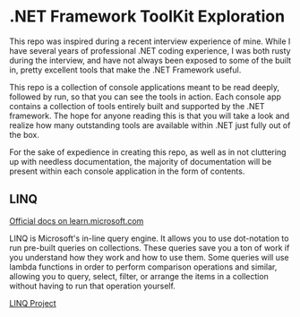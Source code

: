 # .NET Framework ToolKit Exploration

This repo was inspired during a recent interview experience of mine. While I have several years of professional .NET coding experience, I was both rusty during the interview, and have not always been exposed to some of the built in, pretty excellent tools that make the .NET Framework useful.

This repo is a collection of console applications meant to be read deeply, followed by run, so that you can see the tools in action. Each console app contains a collection of tools entirely built and supported by the .NET framework. The hope for anyone reading this is that you will take a look and realize how many outstanding tools are available within .NET just fully out of the box.

For the sake of expedience in creating this repo, as well as in not cluttering up with needless documentation, the majority of documentation will be present within each console application in the form of contents.

## LINQ

[Official docs on learn.microsoft.com](https://learn.microsoft.com/en-us/dotnet/csharp/linq/)

LINQ is Microsoft's in-line query engine. It allows you to use dot-notation to run pre-built queries on collections. These queries save you a ton of work if you understand how they work and how to use them. Some queries will use lambda functions in order to perform comparison operations and similar, allowing you to query, select, filter, or arrange the items in a collection without having to run that operation yourself.

[LINQ Project](/src/LINQ/LINQ.cs)